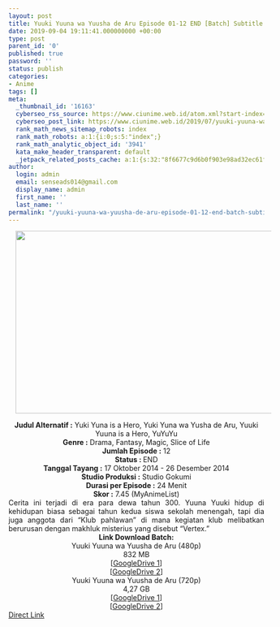 ```yaml
---
layout: post
title: Yuuki Yuuna wa Yuusha de Aru Episode 01-12 END [Batch] Subtitle Indonesia
date: 2019-09-04 19:11:41.000000000 +00:00
type: post
parent_id: '0'
published: true
password: ''
status: publish
categories:
- Anime
tags: []
meta:
  _thumbnail_id: '16163'
  cyberseo_rss_source: https://www.ciunime.web.id/atom.xml?start-index=3601&max-results=150
  cyberseo_post_link: https://www.ciunime.web.id/2019/07/yuuki-yuuna-wa-yuusha-de-aru-episode-01.html
  rank_math_news_sitemap_robots: index
  rank_math_robots: a:1:{i:0;s:5:"index";}
  rank_math_analytic_object_id: '3941'
  kata_make_header_transparent: default
  _jetpack_related_posts_cache: a:1:{s:32:"8f6677c9d6b0f903e98ad32ec61f8deb";a:2:{s:7:"expires";i:1654257262;s:7:"payload";a:0:{}}}
author:
  login: admin
  email: senseads014@gmail.com
  display_name: admin
  first_name: ''
  last_name: ''
permalink: "/yuuki-yuuna-wa-yuusha-de-aru-episode-01-12-end-batch-subtitle-indonesia/"
---
```

<div class="separator" style="clear: both; text-align: center;"><a href="https://1.bp.blogspot.com/-wONXqCCf150/XTizUYiUW0I/AAAAAAAAcoQ/eGT4BtG1disAQ1kw3meMPtdQztFDoTdAQCLcBGAs/s1600/Yuuki%2BYuuna%2Bwa%2BYuusha%2Bde%2BAru.jpg" imageanchor="1" style="margin-left: 1em; margin-right: 1em;"><img border="0" data-original-height="901" data-original-width="1600" height="360" src="{{ site.baseurl }}/assets/2019/09/Yuuki%2BYuuna%2Bwa%2BYuusha%2Bde%2BAru.jpg" width="640" /></a></div>
<p>
<div style="text-align: center;"><b>Judul</b><b><b> Alternatif </b>:</b> Yuki Yuna is a Hero, Yuki Yuna wa Yusha de Aru, Yuuki Yuuna is a Hero, YuYuYu</div>
<div style="text-align: center;"><b><b>Genre :</b></b> Drama, Fantasy, Magic, Slice of Life</div>
<div style="text-align: center;"><b>Jumlah Episode :</b> 12<br /><b>Status :&nbsp;</b>END<br /><b>Tanggal Tayang :</b> 17 Oktober 2014 - 26 Desember 2014<br /><b>Studio Produksi :</b> Studio Gokumi<br /><b>Durasi per Episode :</b> 24 Menit</div>
<div style="text-align: center;"><b>Skor :</b> 7.45 (MyAnimeList)</div>
<div style="text-align: center;"></div>
<div style="text-align: justify;"><span class="isi">Cerita ini terjadi di era para dewa tahun 300. Yuuna Yuuki hidup di kehidupan biasa sebagai tahun kedua siswa sekolah menengah, tapi dia juga anggota dari “Klub pahlawan” di mana kegiatan klub melibatkan berurusan dengan makhluk misterius yang disebut “Vertex.”</span></div>
<div style="text-align: justify;"></div>
<div style="text-align: justify;"></div>
<div style="text-align: center;"><b>Link Download Batch:</b></div>
<div style="text-align: center;">Yuuki Yuuna wa Yuusha de Aru (480p)</div>
<div style="text-align: center;">
<div style="text-align: center;">
<div style="text-align: center;">832 MB</div>
<div style="text-align: center;">[<a href="https://drive.google.com/file/d/1CO9VWuYd_7SFi8kJHVgmvKQO5-JQOVCH/view" target="_blank" rel="noopener">GoogleDrive 1</a>]<br />[<a href="https://drive.google.com/file/d/1-hot6XYR-ZZaRcSyhXmd4oLqx9_KrH2j/view" target="_blank" rel="noopener">GoogleDrive 2</a>]
<div style="text-align: center;">Yuuki Yuuna wa Yuusha de Aru (720p)</div>
<div style="text-align: center;">4,27 GB</div>
<div style="text-align: center;">[<a href="https://drive.google.com/file/d/1-YsCtb2mhDXh8l-J3aL6sh9NHiM1kJFw/view" target="_blank" rel="noopener">GoogleDrive 1</a>]<br />[<a href="https://drive.google.com/file/d/1M0PMWuSlpaGEi201uVDX-whnSh0R_M9J/view" target="_blank" rel="noopener">GoogleDrive 2</a>]</div>
</div>
</div>
</div>
<link rel="stylesheet" href="https://cdnjs.cloudflare.com/ajax/libs/font-awesome/4.7.0/css/font-awesome.min.css" />
<div class="divbtn"> <a href="https://handymansurrender.com/fihup8buzv?key=94550f7ce39444073321dde3b8782f97" class="btn"><i class="fa fa-download"></i> Direct Link</a> </div>

